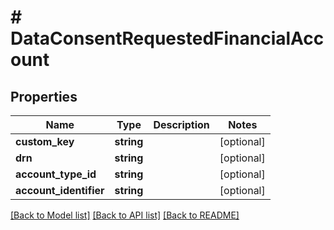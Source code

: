 # # DataConsentRequestedFinancialAccount

## Properties

Name | Type | Description | Notes
------------ | ------------- | ------------- | -------------
**custom_key** | **string** |  | [optional]
**drn** | **string** |  | [optional]
**account_type_id** | **string** |  | [optional]
**account_identifier** | **string** |  | [optional]

[[Back to Model list]](../../README.md#models) [[Back to API list]](../../README.md#endpoints) [[Back to README]](../../README.md)

